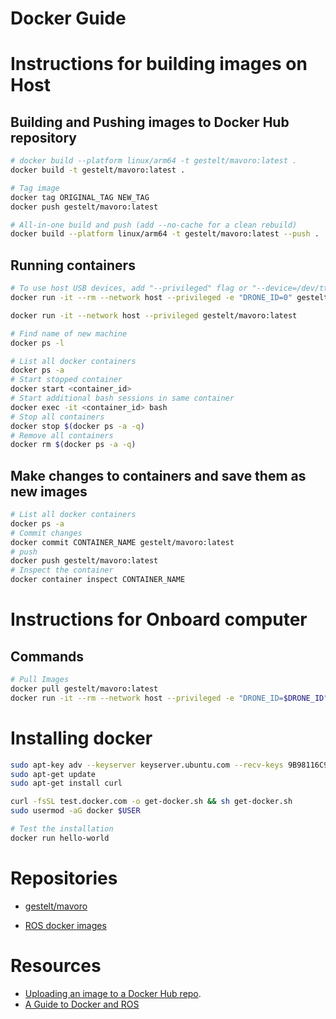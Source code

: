# Docker Guide

# Instructions for building images on Host

## Building and Pushing images to Docker Hub repository
```bash
# docker build --platform linux/arm64 -t gestelt/mavoro:latest .
docker build -t gestelt/mavoro:latest .

# Tag image
docker tag ORIGINAL_TAG NEW_TAG
docker push gestelt/mavoro:latest

# All-in-one build and push (add --no-cache for a clean rebuild)
docker build --platform linux/arm64 -t gestelt/mavoro:latest --push .
```

## Running containers
```bash
# To use host USB devices, add "--privileged" flag or "--device=/dev/ttyAML1"
docker run -it --rm --network host --privileged -e "DRONE_ID=0" gestelt/mavoro:latest

docker run -it --network host --privileged gestelt/mavoro:latest

# Find name of new machine 
docker ps -l

# List all docker containers
docker ps -a
# Start stopped container
docker start <container_id>
# Start additional bash sessions in same container
docker exec -it <container_id> bash
# Stop all containers
docker stop $(docker ps -a -q)
# Remove all containers
docker rm $(docker ps -a -q)
```

## Make changes to containers and save them as new images
```bash
# List all docker containers
docker ps -a
# Commit changes
docker commit CONTAINER_NAME gestelt/mavoro:latest
# push 
docker push gestelt/mavoro:latest
# Inspect the container
docker container inspect CONTAINER_NAME
```

# Instructions for Onboard computer

## Commands
```bash
# Pull Images
docker pull gestelt/mavoro:latest
docker run -it --rm --network host --privileged -e "DRONE_ID=$DRONE_ID" gestelt/mavoro:latest
```

# Installing docker
```bash
sudo apt-key adv --keyserver keyserver.ubuntu.com --recv-keys 9B98116C9AA302C7
sudo apt-get update
sudo apt-get install curl

curl -fsSL test.docker.com -o get-docker.sh && sh get-docker.sh
sudo usermod -aG docker $USER 

# Test the installation
docker run hello-world 
```

# Repositories

- [gestelt/mavoro](https://hub.docker.com/repository/docker/gestelt/mavoro/general)

- [ROS docker images](https://registry.hub.docker.com/_/ros/)

# Resources

- [Uploading an image to a Docker Hub repo](https://docs.docker.com/guides/workshop/04_sharing_app/).
- [A Guide to Docker and ROS](https://roboticseabass.com/2021/04/21/docker-and-ros/)